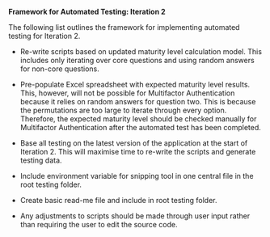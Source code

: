 **Framework for Automated Testing: Iteration 2**

The following list outlines the framework for implementing automated testing for Iteration 2.

- Re-write scripts based on updated maturity level calculation model. This includes only iterating over core questions and using random answers for non-core questions.

- Pre-populate Excel spreadsheet with expected maturity level results. This, however, will not be possible for Multifactor Authentication because it relies on random answers for question two. This is because the permutations are too large to iterate through every option. Therefore, the expected maturity level should be checked manually for Multifactor Authentication after the automated test has been completed.

- Base all testing on the latest version of the application at the start of Iteration 2. This will maximise time to re-write the scripts and generate testing data.

- Include environment variable for snipping tool in one central file in the root testing folder.

- Create basic read-me file and include in root testing folder.

- Any adjustments to scripts should be made through user input rather than requiring the user to edit the source code.